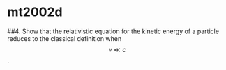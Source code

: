 # mt2002d

##4.
Show that the relativistic equation for the kinetic energy of a particle reduces to the classical definition when $$v\ll{c}$$.
